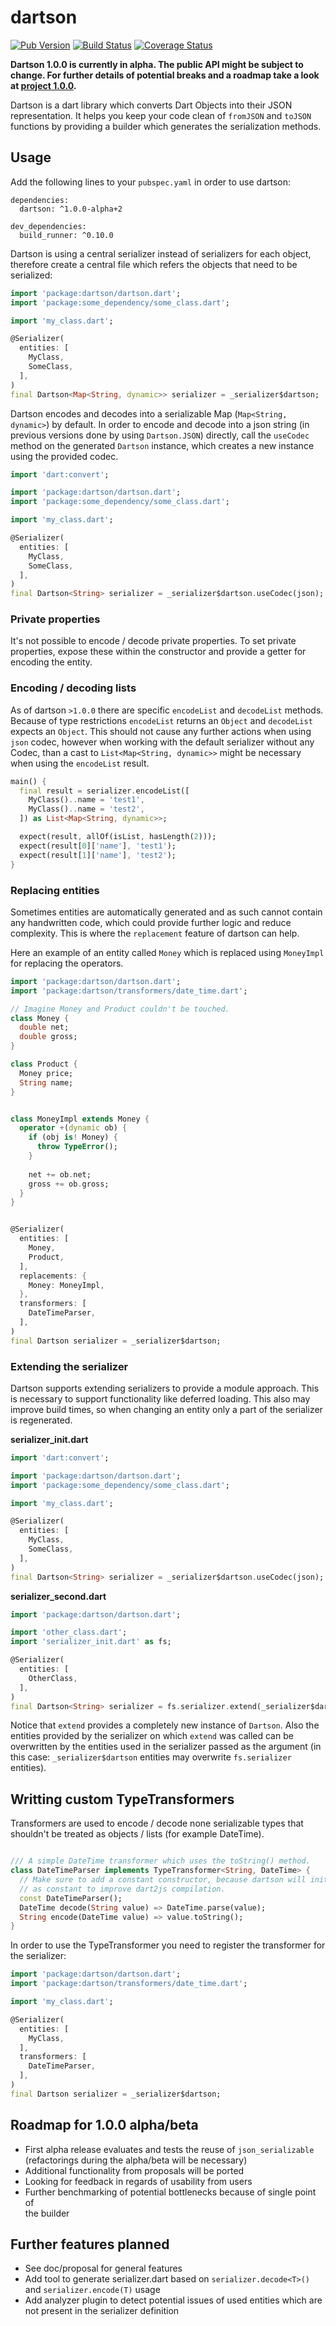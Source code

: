 # dartson
[![Pub Version](https://img.shields.io/pub/v/dartson.svg)](https://pub.dartlang.org/packages/dartson)
[![Build Status](https://travis-ci.org/eredo/dartson.svg?branch=master)](https://travis-ci.org/eredo/dartson)
[![Coverage Status](https://coveralls.io/repos/github/eredo/dartson/badge.svg)](https://coveralls.io/github/eredo/dartson)

**Dartson 1.0.0 is currently in alpha. The public API might be subject to change. For further details of 
potential breaks and a roadmap take a look at [project 1.0.0](https://github.com/eredo/dartson/projects/1).**

Dartson is a dart library which converts Dart Objects into their JSON representation. It helps you keep your code clean
of `fromJSON` and `toJSON` functions by providing a builder which generates the serialization methods.

## Usage

Add the following lines to your `pubspec.yaml` in order to use dartson:

```
dependencies:
  dartson: ^1.0.0-alpha+2
  
dev_dependencies:
  build_runner: ^0.10.0
```

Dartson is using a central serializer instead of serializers for each object, therefore create a 
central file which refers the objects that need to be serialized:

```dart
import 'package:dartson/dartson.dart';
import 'package:some_dependency/some_class.dart';

import 'my_class.dart';

@Serializer(
  entities: [
    MyClass,
    SomeClass,
  ],
)
final Dartson<Map<String, dynamic>> serializer = _serializer$dartson;
```

Dartson encodes and decodes into a serializable Map (`Map<String, dynamic>`) by default. In order to
encode and decode into a json string (in previous versions done by using `Dartson.JSON`) directly, call the
`useCodec` method on the generated `Dartson` instance, which creates a new instance using the provided codec.

```dart
import 'dart:convert';

import 'package:dartson/dartson.dart';
import 'package:some_dependency/some_class.dart';

import 'my_class.dart';

@Serializer(
  entities: [
    MyClass,
    SomeClass,
  ],
)
final Dartson<String> serializer = _serializer$dartson.useCodec(json);
```

### Private properties

It's not possible to encode / decode private properties. To set private properties, expose these within the constructor
and provide a getter for encoding the entity.

### Encoding / decoding lists

As of dartson `>1.0.0` there are specific `encodeList` and `decodeList` methods. Because of type restrictions 
`encodeList` returns an `Object` and `decodeList` expects an `Object`. This should not cause any further actions when
using `json` codec, however when working with the default serializer without any Codec, than a cast to 
`List<Map<String, dynamic>>` might be necessary when using the `encodeList` result.

```dart
main() {
  final result = serializer.encodeList([
	MyClass()..name = 'test1',
	MyClass()..name = 'test2',
  ]) as List<Map<String, dynamic>>;

  expect(result, allOf(isList, hasLength(2)));
  expect(result[0]['name'], 'test1');
  expect(result[1]['name'], 'test2');
}
```

### Replacing entities

Sometimes entities are automatically generated and as such cannot contain any handwritten code, which could provide 
further logic and reduce complexity. This is where the `replacement` feature of dartson can help.

Here an example of an entity called `Money` which is replaced using `MoneyImpl` for replacing the operators.

```dart
import 'package:dartson/dartson.dart';
import 'package:dartson/transformers/date_time.dart';

// Imagine Money and Product couldn't be touched.
class Money {
  double net;
  double gross;
}

class Product {
  Money price;
  String name;
}


class MoneyImpl extends Money {
  operator +(dynamic ob) {
    if (obj is! Money) {
      throw TypeError();
    }
    
    net += ob.net;
    gross += ob.gross;
  }
}


@Serializer(
  entities: [
    Money,
    Product,
  ],
  replacements: {
    Money: MoneyImpl,
  },
  transformers: [
    DateTimeParser,
  ],
)
final Dartson serializer = _serializer$dartson;
```

### Extending the serializer

Dartson supports extending serializers to provide a module approach. This is necessary to support functionality
like deferred loading. This also may improve build times, so when changing an entity only a part of the 
serializer is regenerated.

**serializer_init.dart**
```dart
import 'dart:convert';

import 'package:dartson/dartson.dart';
import 'package:some_dependency/some_class.dart';

import 'my_class.dart';

@Serializer(
  entities: [
    MyClass,
    SomeClass,
  ],
)
final Dartson<String> serializer = _serializer$dartson.useCodec(json);
```

**serializer_second.dart**
```dart
import 'package:dartson/dartson.dart';

import 'other_class.dart';
import 'serializer_init.dart' as fs;

@Serializer(
  entities: [
    OtherClass,
  ],
)
final Dartson<String> serializer = fs.serializer.extend(_serializer$dartson);
```

Notice that `extend` provides a completely new instance of `Dartson`. Also the entities provided by the
serializer on which `extend` was called can be overwritten by the entities used in the serializer passed
as the argument (in this case: `_serializer$dartson` entities may overwrite `fs.serializer` entities). 

## Writting custom TypeTransformers
Transformers are used to encode / decode none serializable types that shouldn't be treated  as objects / lists 
(for example DateTime).

```dart

/// A simple DateTime transformer which uses the toString() method.
class DateTimeParser implements TypeTransformer<String, DateTime> {
  // Make sure to add a constant constructor, because dartson will initiate all tranformers
  // as constant to improve dart2js compilation.
  const DateTimeParser();
  DateTime decode(String value) => DateTime.parse(value);
  String encode(DateTime value) => value.toString();
}
```

In order to use the TypeTransformer you need to register the transformer for the serializer:

```dart
import 'package:dartson/dartson.dart';
import 'package:dartson/transformers/date_time.dart';

import 'my_class.dart';

@Serializer(
  entities: [
    MyClass,
  ],
  transformers: [
    DateTimeParser,
  ],
)
final Dartson serializer = _serializer$dartson;
```

## Roadmap for 1.0.0 alpha/beta

- First alpha release evaluates and tests the reuse of `json_serializable` 
  (refactorings during the alpha/beta will be necessary)
- Additional functionality from proposals will be ported
- Looking for feedback in regards of usability from users
- Further benchmarking of potential bottlenecks because of single point of  
  the builder

## Further features planned

- See doc/proposal for general features
- Add tool to generate serializer.dart based on `serializer.decode<T>()` and
  `serializer.encode(T)` usage
- Add analyzer plugin to detect potential issues of used entities which are not 
  present in the serializer definition